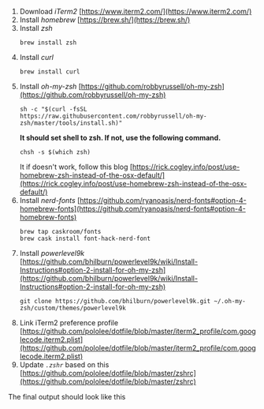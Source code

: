 1. Download *iTerm2*  [https://www.iterm2.com/](https://www.iterm2.com/)
2. Install *homebrew*  [https://brew.sh/](https://brew.sh/)
3. Install *zsh*
   ```
   brew install zsh
   ```
4. Install *curl*
   ```
   brew install curl
   ```
5. Install *oh-my-zsh* [https://github.com/robbyrussell/oh-my-zsh](https://github.com/robbyrussell/oh-my-zsh)
   ```
   sh -c "$(curl -fsSL https://raw.githubusercontent.com/robbyrussell/oh-my-zsh/master/tools/install.sh)"
   ```
   **It should set shell to zsh. If not, use the following command.**
   ```
   chsh -s $(which zsh)
   ```
   It if doesn't work, follow this blog [https://rick.cogley.info/post/use-homebrew-zsh-instead-of-the-osx-default/](https://rick.cogley.info/post/use-homebrew-zsh-instead-of-the-osx-default/)
6. Install *nerd-fonts* [https://github.com/ryanoasis/nerd-fonts#option-4-homebrew-fonts](https://github.com/ryanoasis/nerd-fonts#option-4-homebrew-fonts)
   ```
   brew tap caskroom/fonts
   brew cask install font-hack-nerd-font
   ```
7. Install *powerlevel9k* [https://github.com/bhilburn/powerlevel9k/wiki/Install-Instructions#option-2-install-for-oh-my-zsh](https://github.com/bhilburn/powerlevel9k/wiki/Install-Instructions#option-2-install-for-oh-my-zsh)
   ```
   git clone https://github.com/bhilburn/powerlevel9k.git ~/.oh-my-zsh/custom/themes/powerlevel9k
   ```
8. Link iTerm2 preference profile [https://github.com/pololee/dotfile/blob/master/iterm2_profile/com.googlecode.iterm2.plist](https://github.com/pololee/dotfile/blob/master/iterm2_profile/com.googlecode.iterm2.plist)
9. Update *`.zshr`* based on this [https://github.com/pololee/dotfile/blob/master/zshrc](https://github.com/pololee/dotfile/blob/master/zshrc)

The final output should look like this

